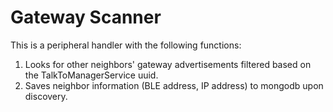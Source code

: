 # Gateway Scanner
This is a peripheral handler with the following functions:
1. Looks for other neighbors' gateway advertisements filtered based on the TalkToManagerService uuid. 
2. Saves neighbor information (BLE address, IP address) to mongodb upon discovery.